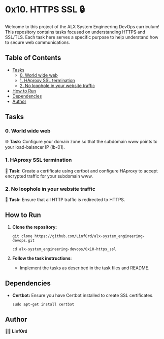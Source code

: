 
# 0x10. HTTPS SSL 🔒

Welcome to this project of the ALX System Engineering DevOps curriculum! This repository contains tasks focused on understanding HTTPS and SSL/TLS. Each task here serves a specific purpose to help understand how to secure web communications.

## Table of Contents

-   [Tasks](#tasks)
    -   [0. World wide web](#1-world-wide-web)
    -   [1. HAproxy SSL termination](#2-haproxy-ssl-termination)
    -   [2. No loophole in your website traffic](#3-no-loophole-in-your-website-traffic)
-   [How to Run](#how-to-run)
-   [Dependencies](#dependencies)
-   [Author](#author)

## Tasks


### 0. World wide web

🌐 **Task:** Configure your domain zone so that the subdomain www points to your load-balancer IP (lb-01).

### 1. HAproxy SSL termination

🔑 **Task:** Create a certificate using certbot and configure HAproxy to accept encrypted traffic for your subdomain www.

### 2. No loophole in your website traffic

🔐 **Task:** Ensure that all HTTP traffic is redirected to HTTPS.

## How to Run

1.  **Clone the repository:**
    
    `git clone https://github.com/Linf0rd/alx-system_engineering-devops.git`
    
    `cd alx-system_engineering-devops/0x10-https_ssl` 
    
2.  **Follow the task instructions:**
    
    -   Implement the tasks as described in the task files and README.

## Dependencies

-   **Certbot:**  Ensure you have Certbot installed to create SSL certificates.
        
    `sudo apt-get install certbot` 
    

## Author

👨‍💻 **Linf0rd**